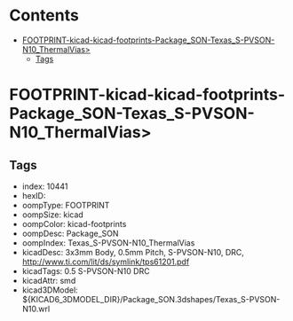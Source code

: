 



Contents
========

* [FOOTPRINT-kicad-kicad-footprints-Package_SON-Texas_S-PVSON-N10_ThermalVias>](#footprint-kicad-kicad-footprints-package_son-texas_s-pvson-n10_thermalvias)
	* [Tags](#tags)

# FOOTPRINT-kicad-kicad-footprints-Package_SON-Texas_S-PVSON-N10_ThermalVias>

## Tags

- index: 10441
- hexID: 
- oompType: FOOTPRINT
- oompSize: kicad
- oompColor: kicad-footprints
- oompDesc: Package_SON
- oompIndex: Texas_S-PVSON-N10_ThermalVias
- kicadDesc: 3x3mm Body, 0.5mm Pitch, S-PVSON-N10, DRC, http://www.ti.com/lit/ds/symlink/tps61201.pdf
- kicadTags: 0.5 S-PVSON-N10 DRC
- kicadAttr: smd
- kicad3DModel: ${KICAD6_3DMODEL_DIR}/Package_SON.3dshapes/Texas_S-PVSON-N10.wrl
